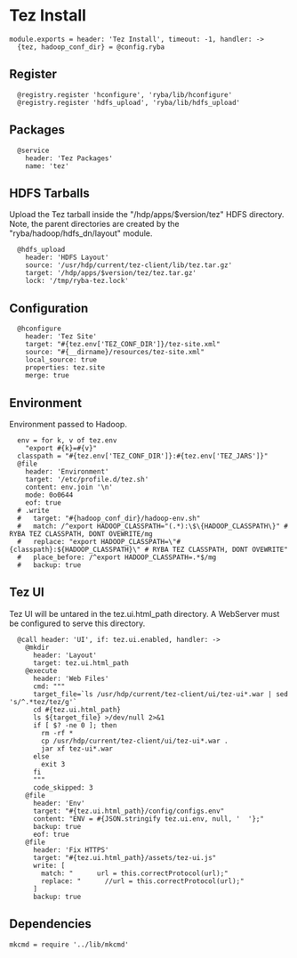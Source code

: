 
# Tez Install

    module.exports = header: 'Tez Install', timeout: -1, handler: ->
      {tez, hadoop_conf_dir} = @config.ryba

## Register

      @registry.register 'hconfigure', 'ryba/lib/hconfigure'
      @registry.register 'hdfs_upload', 'ryba/lib/hdfs_upload'

## Packages

      @service
        header: 'Tez Packages'
        name: 'tez'

## HDFS Tarballs

Upload the Tez tarball inside the "/hdp/apps/$version/tez"
HDFS directory. Note, the parent directories are created by the 
"ryba/hadoop/hdfs_dn/layout" module.

      @hdfs_upload
        header: 'HDFS Layout'
        source: '/usr/hdp/current/tez-client/lib/tez.tar.gz'
        target: '/hdp/apps/$version/tez/tez.tar.gz'
        lock: '/tmp/ryba-tez.lock'

## Configuration

      @hconfigure
        header: 'Tez Site'
        target: "#{tez.env['TEZ_CONF_DIR']}/tez-site.xml"
        source: "#{__dirname}/resources/tez-site.xml"
        local_source: true
        properties: tez.site
        merge: true

## Environment

Environment passed to Hadoop.   

      env = for k, v of tez.env
        "export #{k}=#{v}"
      classpath = "#{tez.env['TEZ_CONF_DIR']}:#{tez.env['TEZ_JARS']}"
      @file
        header: 'Environment'
        target: '/etc/profile.d/tez.sh'
        content: env.join '\n'
        mode: 0o0644
        eof: true
      # .write
      #   target: "#{hadoop_conf_dir}/hadoop-env.sh"
      #   match: /^export HADOOP_CLASSPATH="(.*):\$\{HADOOP_CLASSPATH\}" # RYBA TEZ CLASSPATH, DONT OVEWRITE/mg
      #   replace: "export HADOOP_CLASSPATH=\"#{classpath}:${HADOOP_CLASSPATH}\" # RYBA TEZ CLASSPATH, DONT OVEWRITE"
      #   place_before: /^export HADOOP_CLASSPATH=.*$/mg
      #   backup: true

## Tez UI

Tez UI will be untared in the tez.ui.html_path directory. A WebServer must be configured
to serve this directory.

      @call header: 'UI', if: tez.ui.enabled, handler: ->
        @mkdir
          header: 'Layout'
          target: tez.ui.html_path
        @execute
          header: 'Web Files'
          cmd: """
          target_file=`ls /usr/hdp/current/tez-client/ui/tez-ui*.war | sed 's/^.*tez/tez/g'`
          cd #{tez.ui.html_path}
          ls ${target_file} >/dev/null 2>&1
          if [ $? -ne 0 ]; then
            rm -rf *
            cp /usr/hdp/current/tez-client/ui/tez-ui*.war .
            jar xf tez-ui*.war
          else
            exit 3
          fi
          """
          code_skipped: 3
        @file
          header: 'Env'
          target: "#{tez.ui.html_path}/config/configs.env"
          content: "ENV = #{JSON.stringify tez.ui.env, null, '  '};"
          backup: true
          eof: true
        @file
          header: 'Fix HTTPS'
          target: "#{tez.ui.html_path}/assets/tez-ui.js"
          write: [
            match: "      url = this.correctProtocol(url);"
            replace: "      //url = this.correctProtocol(url);"
          ]
          backup: true

## Dependencies

    mkcmd = require '../lib/mkcmd'
